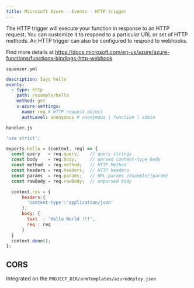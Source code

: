 ```yaml
---
title: Microsoft Azure - Events - HTTP trigger
---
```


The HTTP trigger will execute your function in response to an HTTP request. 
You can customize it to respond to a particular URL or set of HTTP methods. An HTTP trigger can also be configured to respond to webhooks.

Find more details at https://docs.microsoft.com/en-us/azure/azure-functions/functions-bindings-http-webhook

`squeezer.yml`

```yaml
description: Says hello
events:
  - type: http
    path: /example/hello
    method: get
    x-azure-settings:
      name: req # HTTP request object
      authLevel: anonymous # anonymous | function | admin
```

`handler.js`

```javascript
'use strict';

exports.hello = (context, req) => {
  const query   = req.query;    // query strings
  const body    = req.body;     // parsed content-type body
  const method  = req.method;   // HTTP Method
  const headers = req.headers;  // HTTP headers
  const params  = req.params;   // URL params /example/{param}
  const rawBody = req.rawBody;  // unparsed body

  context.res = {
      headers:{
        'content-type':'application/json'
      },
      body: {
        text  : 'Hello World !!!',
        req : req
      }
  }
  context.done();
};
```

## CORS

Integrated on the `PROJECT_DIR/armTemplates/azuredeploy.json`
